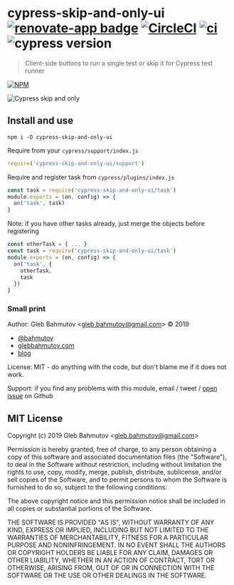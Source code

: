 # cypress-skip-and-only-ui [![renovate-app badge][renovate-badge]][renovate-app] [![CircleCI](https://circleci.com/gh/bahmutov/cypress-skip-and-only-ui.svg?style=svg)](https://circleci.com/gh/bahmutov/cypress-skip-and-only-ui) [![ci](https://github.com/bahmutov/cypress-skip-and-only-ui/actions/workflows/ci.yml/badge.svg?branch=master&event=push)](https://github.com/bahmutov/cypress-skip-and-only-ui/actions/workflows/ci.yml) ![cypress version](https://img.shields.io/badge/cypress-8.7.0-brightgreen)

> Client-side buttons to run a single test or skip it for Cypress test runner

[![NPM][npm-icon] ][npm-url]

![Cypress skip and only](img/skip-and-only.gif)

## Install and use

```shell
npm i -D cypress-skip-and-only-ui
```

Require from your `cypress/support/index.js`

```js
require('cypress-skip-and-only-ui/support')
```

Require and register task from `cypress/plugins/index.js`

```js
const task = require('cypress-skip-and-only-ui/task')
module.exports = (on, config) => {
  on('task', task)
}
```

Note: if you have other tasks already, just merge the objects before registering

```js
const otherTask = { ... }
const task = require('cypress-skip-and-only-ui/task')
module.exports = (on, config) => {
  on('task', {
    otherTask,
    task
  })
}
```

### Small print

Author: Gleb Bahmutov &lt;gleb.bahmutov@gmail.com&gt; &copy; 2019

* [@bahmutov](https://twitter.com/bahmutov)
* [glebbahmutov.com](https://glebbahmutov.com)
* [blog](https://glebbahmutov.com/blog)

License: MIT - do anything with the code, but don't blame me if it does not work.

Support: if you find any problems with this module, email / tweet /
[open issue](https://github.com/bahmutov/cypress-skip-and-only-ui/issues) on Github

## MIT License

Copyright (c) 2019 Gleb Bahmutov &lt;gleb.bahmutov@gmail.com&gt;

Permission is hereby granted, free of charge, to any person
obtaining a copy of this software and associated documentation
files (the "Software"), to deal in the Software without
restriction, including without limitation the rights to use,
copy, modify, merge, publish, distribute, sublicense, and/or sell
copies of the Software, and to permit persons to whom the
Software is furnished to do so, subject to the following
conditions:

The above copyright notice and this permission notice shall be
included in all copies or substantial portions of the Software.

THE SOFTWARE IS PROVIDED "AS IS", WITHOUT WARRANTY OF ANY KIND,
EXPRESS OR IMPLIED, INCLUDING BUT NOT LIMITED TO THE WARRANTIES
OF MERCHANTABILITY, FITNESS FOR A PARTICULAR PURPOSE AND
NONINFRINGEMENT. IN NO EVENT SHALL THE AUTHORS OR COPYRIGHT
HOLDERS BE LIABLE FOR ANY CLAIM, DAMAGES OR OTHER LIABILITY,
WHETHER IN AN ACTION OF CONTRACT, TORT OR OTHERWISE, ARISING
FROM, OUT OF OR IN CONNECTION WITH THE SOFTWARE OR THE USE OR
OTHER DEALINGS IN THE SOFTWARE.

[npm-icon]: https://nodei.co/npm/cypress-skip-and-only-ui.svg?downloads=true
[npm-url]: https://npmjs.org/package/cypress-skip-and-only-ui
[renovate-badge]: https://img.shields.io/badge/renovate-app-blue.svg
[renovate-app]: https://renovateapp.com/
